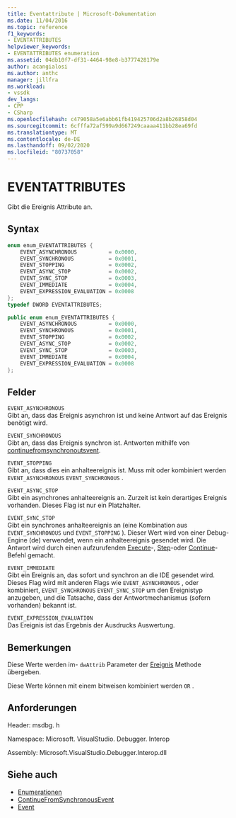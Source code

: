```yaml
---
title: Eventattribute | Microsoft-Dokumentation
ms.date: 11/04/2016
ms.topic: reference
f1_keywords:
- EVENTATTRIBUTES
helpviewer_keywords:
- EVENTATTRIBUTES enumeration
ms.assetid: 04db10f7-df31-4464-98e8-b3777428179e
author: acangialosi
ms.author: anthc
manager: jillfra
ms.workload:
- vssdk
dev_langs:
- CPP
- CSharp
ms.openlocfilehash: c479058a5e6abb61fb419425706d2a8b26858d04
ms.sourcegitcommit: 6cfffa72af599a9d667249caaaa411bb28ea69fd
ms.translationtype: MT
ms.contentlocale: de-DE
ms.lasthandoff: 09/02/2020
ms.locfileid: "80737058"
---
```

# <a name="eventattributes"></a>EVENTATTRIBUTES
Gibt die Ereignis Attribute an.

## <a name="syntax"></a>Syntax

```cpp
enum enum_EVENTATTRIBUTES {
    EVENT_ASYNCHRONOUS          = 0x0000,
    EVENT_SYNCHRONOUS           = 0x0001,
    EVENT_STOPPING              = 0x0002,
    EVENT_ASYNC_STOP            = 0x0002,
    EVENT_SYNC_STOP             = 0x0003,
    EVENT_IMMEDIATE             = 0x0004,
    EVENT_EXPRESSION_EVALUATION = 0x0008
};
typedef DWORD EVENTATTRIBUTES;
```

```csharp
public enum enum_EVENTATTRIBUTES {
    EVENT_ASYNCHRONOUS          = 0x0000,
    EVENT_SYNCHRONOUS           = 0x0001,
    EVENT_STOPPING              = 0x0002,
    EVENT_ASYNC_STOP            = 0x0002,
    EVENT_SYNC_STOP             = 0x0003,
    EVENT_IMMEDIATE             = 0x0004,
    EVENT_EXPRESSION_EVALUATION = 0x0008
};
```

## <a name="fields"></a>Felder
`EVENT_ASYNCHRONOUS`\
Gibt an, dass das Ereignis asynchron ist und keine Antwort auf das Ereignis benötigt wird.

`EVENT_SYNCHRONOUS`\
Gibt an, dass das Ereignis synchron ist. Antworten mithilfe von [continuefromsynchronoutsvent](../../../extensibility/debugger/reference/idebugengine2-continuefromsynchronousevent.md).

`EVENT_STOPPING`\
Gibt an, dass dies ein anhalteereignis ist. Muss mit oder kombiniert werden `EVENT_ASYNCHRONOUS` `EVENT_SYNCHRONOUS` .

`EVENT_ASYNC_STOP`\
Gibt ein asynchrones anhalteereignis an. Zurzeit ist kein derartiges Ereignis vorhanden. Dieses Flag ist nur ein Platzhalter.

`EVENT_SYNC_STOP`\
Gibt ein synchrones anhalteereignis an (eine Kombination aus `EVENT_SYNCHRONOUS` und `EVENT_STOPPING` ). Dieser Wert wird von einer Debug-Engine (de) verwendet, wenn ein anhalteereignis gesendet wird. Die Antwort wird durch einen aufzurufenden [Execute](../../../extensibility/debugger/reference/idebugprogram2-execute.md)-, [Step](../../../extensibility/debugger/reference/idebugprogram2-step.md)-oder [Continue](../../../extensibility/debugger/reference/idebugprogram2-continue.md)-Befehl gemacht.

`EVENT_IMMEDIATE`\
Gibt ein Ereignis an, das sofort und synchron an die IDE gesendet wird. Dieses Flag wird mit anderen Flags wie `EVENT_ASYNCHRONOUS` , oder kombiniert, `EVENT_SYNCHRONOUS` `EVENT_SYNC_STOP` um den Ereignistyp anzugeben, und die Tatsache, dass der Antwortmechanismus (sofern vorhanden) bekannt ist.

`EVENT_EXPRESSION_EVALUATION`\
Das Ereignis ist das Ergebnis der Ausdrucks Auswertung.

## <a name="remarks"></a>Bemerkungen
Diese Werte werden im- `dwAttrib` Parameter der [Ereignis](../../../extensibility/debugger/reference/idebugeventcallback2-event.md) Methode übergeben.

Diese Werte können mit einem bitweisen kombiniert werden `OR` .

## <a name="requirements"></a>Anforderungen
Header: msdbg. h

Namespace: Microsoft. VisualStudio. Debugger. Interop

Assembly: Microsoft.VisualStudio.Debugger.Interop.dll

## <a name="see-also"></a>Siehe auch
- [Enumerationen](../../../extensibility/debugger/reference/enumerations-visual-studio-debugging.md)
- [ContinueFromSynchronousEvent](../../../extensibility/debugger/reference/idebugengine2-continuefromsynchronousevent.md)
- [Event](../../../extensibility/debugger/reference/idebugeventcallback2-event.md)
